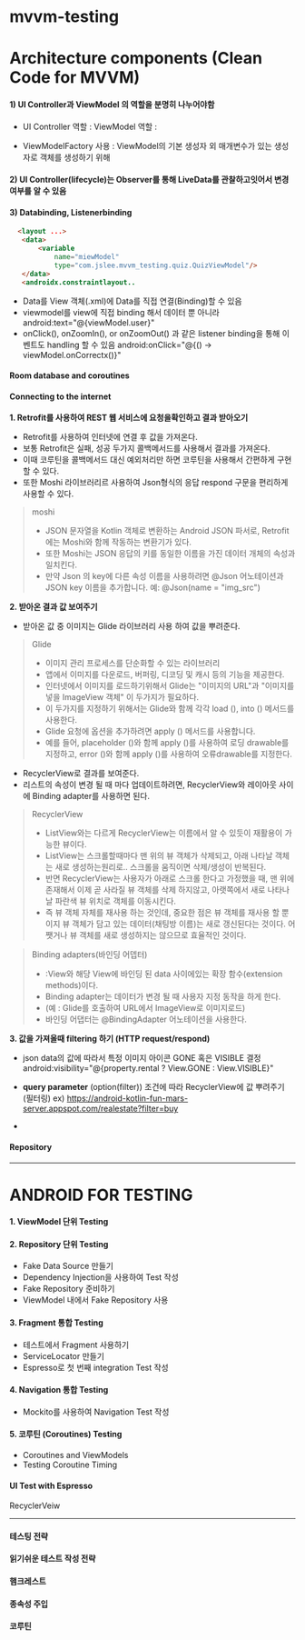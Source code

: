 # mvvm-testing



# Architecture components (Clean Code for MVVM)

#### 1) UI Controller과 ViewModel 의 역할을 분명히 나누어야함
- UI Controller 역할 : 
  ViewModel 역할 : 

- ViewModelFactory 사용 : ViewModel의 기본 생성자 외 매개변수가 있는 생성자로 객체를 생성하기 위해

#### 2) UI Controller(lifecycle)는 Observer를 통해 LiveData를 관찰하고잇어서 변경여부를 알 수 있음


#### 3) Databinding, Listenerbinding
```html
  <layout ...>
   <data>
       <variable
           name="miewModel"
           type="com.jslee.mvvm_testing.quiz.QuizViewModel"/>
   </data>
   <androidx.constraintlayout..
```
- Data를 View 객체(.xml)에 Data를 직접 연결(Binding)할 수 있음 
- viewmodel를 view에 직접 binding 해서 데이터 뿐 아니라 
     android:text="@{viewModel.user}"
- onClick(), onZoomIn(), or onZoomOut() 과 같은 listener binding을 통해 이벤트도 handling 할 수 있음 
  android:onClick="@{() -> viewModel.onCorrectx()}"



####  Room database and coroutines


####  Connecting to the internet

**1. Retrofit를 사용하여  REST 웹 서비스에 요청을확인하고 결과 받아오기**
- Retrofit를 사용하여 인터넷에 연결 후 값을 가져온다. 
- 보통 Retrofit은 실패, 성공 두가지 콜백메서드를 사용해서 결과를 가져온다. 
- 이때 코루틴을 콜백메서드 대신 예외처리만 하면 코루틴을 사용해서 간편하게 구현할 수 있다. 
- 또한 Moshi 라이브러리르 사용하여 Json형식의 응답 respond 구문을 편리하게 사용할 수 있다. 
 > moshi 
 > - JSON 문자열을 Kotlin 객체로 변환하는 Android JSON 파서로, Retrofit에는 Moshi와 함께 작동하는 변환기가 있다. 
 > - 또한 Moshi는 JSON 응답의 키를 동일한 이름을 가진 데이터 개체의 속성과 일치킨다.
 > - 만약 Json 의 key에 다른 속성 이름을 사용하려면 @Json 어노테이션과 JSON key 이름을 추가합니다. 예: @Json(name = "img_src")


**2. 받아온 결과 값 보여주기**
- 받아온 값 중 이미지는 Glide 라이브러리 사용 하여 값을 뿌려준다. 
> Glide 
> - 이미지 관리 프로세스를 단순화할 수 있는 라이브러리
> - 앱에서 이미지를 다운로드, 버퍼링, 디코딩 및 캐시 등의 기능을 제공한다.
> - 인터넷에서 이미지를 로드하기위해서 Glide는 "이미지의 URL"과 "이미지를 넣을 ImageView 객체" 이 두가지가 필요하다. 
> - 이 두가지를 지정하기 위해서는  Glide와 함께 각각 load (),  into () 메서드를 사용한다. 
> - Glide 요청에 옵션을 추가하려면 apply () 메서드를 사용합니다.
> - 예를 들어, placeholder ()와 함께 apply ()를 사용하여 로딩 drawable를 지정하고, error ()와 함께 apply ()를 사용하여 오류drawable를 지정한다.
  
- RecyclerView로 결과를 보여준다. 
- 리스트의 속성이 변경 될 때 마다 업데이트하려면, RecyclerView와 레이아웃 사이에 Binding adapter를 사용하면 된다. 

> RecyclerView
> - ListView와는 다르게 RecyclerView는 이름에서 알 수 있듯이 재활용이 가능한 뷰이다.
> - ListView는 스크롤할때마다 맨 위의 뷰 객체가 삭제되고, 아래 나타날 객체는 새로 생성하는원리로.. 스크롤을 움직이면 삭제/생성이 반복된다.
> - 반면 RecyclerView는 사용자가 아래로 스크롤 한다고 가정했을 때,
> 맨 위에 존재해서 이제 곧 사라질 뷰 객체를 삭제 하지않고, 아랫쪽에서 새로 나타나날 파란색 뷰 위치로 객체를 이동시킨다.
> - 즉 뷰 객체 자체를 재사용 하는 것인데, 중요한 점은 뷰 객체를 재사용 할 뿐이지 뷰 객체가 담고 있는 데이터(채팅방 이름)는 새로 갱신된다는 것이다.
> 어쨋거나 뷰 객체를 새로 생성하지는 않으므로 효율적인 것이다.


> Binding adapters(바인딩 어뎁터) 
> - :View와 해당 View에 바인딩 된 data 사이에있는 확장 함수(extension methods)이다.
> - Binding adapter는 데이터가 변경 될 때 사용자 지정 동작을 하게 한다. 
> - (예 : Glide를 호출하여 URL에서 ImageView로 이미지로드)
> - 바인딩 어댑터는 @BindingAdapter 어노테이션을 사용한다.
  


**3. 값을 가져올때 filtering 하기 (HTTP request/respond)**
- json data의 값에 따라서 특정 이미지 아이콘 GONE 혹은 VISIBLE 결정
  android:visibility="@{property.rental ? View.GONE : View.VISIBLE}"

- **query parameter** (option(filter)) 조건에 따라 RecyclerView에 값 뿌려주기 (필터링)
  ex) https://android-kotlin-fun-mars-server.appspot.com/realestate?filter=buy

- 


####  Repository


--------------------------------------------------------------------------------------------------------
# ANDROID FOR TESTING

#### 1. ViewModel 단위 Testing


#### 2. Repository 단위 Testing
- Fake Data Source 만들기
- Dependency Injection을 사용하여 Test 작성
- Fake Repository 준비하기
- ViewModel 내에서 Fake Repository 사용


#### 3. Fragment 통합 Testing
- 테스트에서 Fragment 사용하기
- ServiceLocator 만들기
- Espresso로 첫 번째 integration Test 작성


####  4. Navigation 통합 Testing
- Mockito를 사용하여 Navigation Test 작성


#### 5. 코루틴 (Coroutines) Testing
- Coroutines and ViewModels
- Testing Coroutine Timing


#### UI Test with Espresso
RecyclerVeiw

----------------------------------------------------------------------------------------------------------

#### 테스팅 전략


#### 읽기쉬운 테스트 작성 전략


#### 햄크레스트


#### 종속성 주입


#### 코루틴










